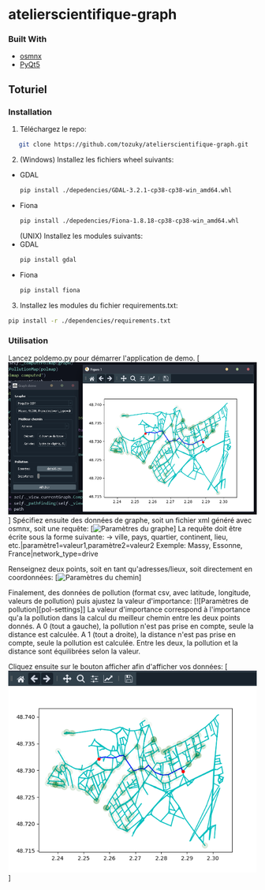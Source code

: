 # atelierscientifique-graph

### Built With

* [osmnx](https://pypi.org/project/PyQt5/)
* [PyQt5](https://github.com/gboeing/osmnx)


<!-- UTILISATION -->
## Toturiel

### Installation

1. Téléchargez le repo:
```sh
   git clone https://github.com/tozuky/atelierscientifique-graph.git
```
2. (Windows) Installez les fichiers wheel suivants:
* GDAL
  ```sh
  pip install ./depedencies/GDAL-3.2.1-cp38-cp38-win_amd64.whl
  ```
* Fiona
  ```sh
  pip install ./depedencies/Fiona-1.8.18-cp38-cp38-win_amd64.whl
  ```
    (UNIX) Installez les modules suivants:
* GDAL
  ```sh
  pip install gdal
  ```
* Fiona
  ```sh
  pip install fiona
  ``` 
3. Installez les modules du fichier requirements.txt:
  ```sh
  pip install -r ./dependencies/requirements.txt
  ```
  
### Utilisation
Lancez poldemo.py pour démarrer l'application de demo.
[![Application Démo][app-sc]]
Spécifiez ensuite des données de graphe, soit un fichier xml généré avec osmnx, soit une requête:
[![Paramètres du graphe][graph-settings-sc]]
La requête doit être écrite sous la forme suivante:
    -> ville, pays, quartier, continent, lieu, etc.|paramètre1=valeur1,paramètre2=valeur2
    Exemple: Massy, Essonne, France|network_type=drive

Renseignez deux points, soit en tant qu'adresses/lieux, soit directement en coordonnées:
[![Paramètres du chemin][path-settings-sc]]

Finalement, des données de pollution (format csv, avec latitude, longitude, valeurs de pollution) puis ajustez la valeur d'importance:
[![Paramètres de pollution][pol-settings]]
La valeur d'importance correspond à l'importance qu'a la pollution dans la calcul du meilleur chemin entre les deux points donnés. 
A 0 (tout a gauche), la pollution n'est pas prise en compte, seule la distance est calculée. 
A 1 (tout a droite), la distance n'est pas prise en compte, seule la pollution est calculée. 
Entre les deux, la pollution et la distance sont équilibrées selon la valeur.

Cliquez ensuite sur le bouton afficher afin d'afficher vos données:
[![Rendu final][plot-sc]]

<!-- MARKDOWN LINKS & IMAGES -->
<!-- https://www.markdownguide.org/basic-syntax/#reference-style-links -->
[app-sc]: screenshots/demo.png
[graph-settings-sc]: screenshots/graph-settings.png
[path-settings-sc]: screenshots/path-settings.png
[pol-settings-sc]: screenshots/pol-settings.png
[plot-sc]: screenshots/plot.png
